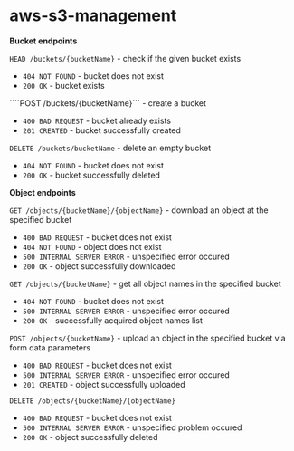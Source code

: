# aws-s3-management

**Bucket endpoints**

```HEAD /buckets/{bucketName}``` - check if the given bucket exists
* ```404 NOT FOUND``` - bucket does not exist
* ```200 OK``` - bucket exists

````POST /buckets/{bucketName}``` - create a bucket
* ```400 BAD REQUEST``` - bucket already exists
* ```201 CREATED``` - bucket successfully created

```DELETE /buckets/bucketName``` - delete an empty bucket
* ```404 NOT FOUND``` - bucket does not exist
* ```200 OK``` - bucket successfully deleted

**Object endpoints**

```GET /objects/{bucketName}/{objectName}``` - download an object at the specified bucket
* ```400 BAD REQUEST``` - bucket does not exist
* ```404 NOT FOUND``` - object does not exist
* ```500 INTERNAL SERVER ERROR``` - unspecified error occured
* ```200 OK``` - object successfully downloaded

```GET /objects/{bucketName}``` - get all object names in the specified bucket
* ```404 NOT FOUND``` - bucket does not exist
* ```500 INTERNAL SERVER ERROR``` - unspecified error occured
* ```200 OK``` - successfully acquired object names list

```POST /objects/{bucketName}``` - upload an object in the specified bucket via form data parameters
* ```400 BAD REQUEST``` - bucket does not exist
* ```500 INTERNAL SERVER ERROR``` - unspecified error occured
* ```201 CREATED``` - object successfully uploaded

```DELETE /objects/{bucketName}/{objectName}```
* ```400 BAD REQUEST``` - bucket does not exist
* ```500 INTERNAL SERVER ERROR``` - unspecified problem occured
* ```200 OK``` - object successfully deleted
